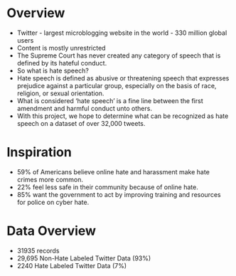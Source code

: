 # Overview
* Twitter - largest microblogging website in the world - 330 million global users
* Content is mostly unrestricted
* The Supreme Court has never created any category of speech that is defined by its hateful conduct.
* So what is hate speech?
* Hate speech is defined as abusive or threatening speech that expresses prejudice against a particular group, especially on the basis of race, religion, or sexual orientation.
* What is considered ‘hate speech’ is a fine line between the first amendment and harmful conduct unto others.
* With this project, we hope to determine what can be recognized as hate speech on a dataset of over 32,000 tweets.

# Inspiration
* 59% of Americans believe online hate and harassment make hate crimes more common.
* 22% feel less safe in their community because of online hate.
* 85% want the government to act by improving training and resources for police on cyber hate.

# Data Overview
* 31935 records
* 29,695 Non-Hate Labeled Twitter Data (93%)
* 2240 Hate Labeled Twitter Data (7%)
